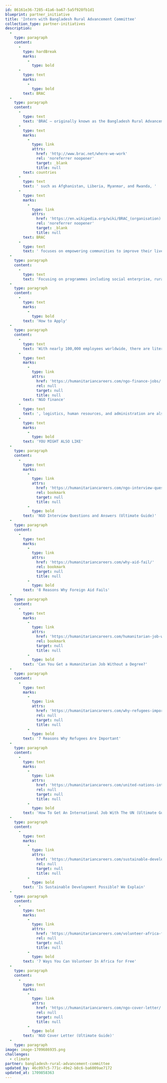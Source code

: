 ```yaml
---
id: 86161e36-7285-41a6-ba67-5a5f928fb1d1
blueprint: partner_initiative
title: 'Intern with Bangladesh Rural Advancement Committee'
collection_type: partner-initiatives
description:
  -
    type: paragraph
    content:
      -
        type: hardBreak
        marks:
          -
            type: bold
      -
        type: text
        marks:
          -
            type: bold
        text: BRAC
  -
    type: paragraph
    content:
      -
        type: text
        text: 'BRAC – originally known as the Bangladesh Rural Advancement Committee, is the largest NGO is the world. It is also one of the best to work for. With enormous projects in Bangladesh, as well as programmes in '
      -
        type: text
        marks:
          -
            type: link
            attrs:
              href: 'http://www.brac.net/where-we-work'
              rel: 'noreferrer noopener'
              target: _blank
              title: null
        text: countries
      -
        type: text
        text: ' such as Afghanistan, Liberia, Myanmar, and Rwanda, '
      -
        type: text
        marks:
          -
            type: link
            attrs:
              href: 'https://en.wikipedia.org/wiki/BRAC_(organisation)'
              rel: 'noreferrer noopener'
              target: _blank
              title: null
        text: BRAC
      -
        type: text
        text: ' focuses on empowering communities to improve their lives. BRAC is known for its innovative approach to development work and the lasting impact it has had in Bangladesh and around the world.'
  -
    type: paragraph
    content:
      -
        type: text
        text: 'Focusing on programmes including social enterprise, rural development, education, and water and sanitation, BRAC is especially good to work for if you are interested in these areas. Their long history, and proven ability to produce sustainable results, means BRAC is highly regarding in the NGO sector. This is another reason why it is one of the best NGOs to work for.'
  -
    type: paragraph
    content:
      -
        type: text
        marks:
          -
            type: bold
        text: 'How to Apply'
  -
    type: paragraph
    content:
      -
        type: text
        text: 'With nearly 100,000 employees worldwide, there are literally thousands of jobs at BRAC. If you are interested in working for the NGO, a background in social development, microfinance or women’s empowerment would be an asset. However, those experienced working in '
      -
        type: text
        marks:
          -
            type: link
            attrs:
              href: 'https://humanitariancareers.com/ngo-finance-jobs/'
              rel: null
              target: null
              title: null
        text: 'NGO finance'
      -
        type: text
        text: ', logistics, human resources, and administration are also extensively recruited for in an NGO as large as BRAC.'
      -
        type: text
        marks:
          -
            type: bold
        text: 'YOU MIGHT ALSO LIKE'
  -
    type: paragraph
    content:
      -
        type: text
        marks:
          -
            type: link
            attrs:
              href: 'https://humanitariancareers.com/ngo-interview-questions-and-answers/'
              rel: bookmark
              target: null
              title: null
          -
            type: bold
        text: 'NGO Interview Questions and Answers (Ultimate Guide)'
  -
    type: paragraph
    content:
      -
        type: text
        marks:
          -
            type: link
            attrs:
              href: 'https://humanitariancareers.com/why-aid-fail/'
              rel: bookmark
              target: null
              title: null
          -
            type: bold
        text: '8 Reasons Why Foreign Aid Fails'
  -
    type: paragraph
    content:
      -
        type: text
        marks:
          -
            type: link
            attrs:
              href: 'https://humanitariancareers.com/humanitarian-job-without-degree/'
              rel: bookmark
              target: null
              title: null
          -
            type: bold
        text: 'Can You Get a Humanitarian Job Without a Degree?'
  -
    type: paragraph
    content:
      -
        type: text
        marks:
          -
            type: link
            attrs:
              href: 'https://humanitariancareers.com/why-refugees-important/'
              rel: null
              target: null
              title: null
          -
            type: bold
        text: '7 Reasons Why Refugees Are Important'
  -
    type: paragraph
    content:
      -
        type: text
        marks:
          -
            type: link
            attrs:
              href: 'https://humanitariancareers.com/united-nations-international-job/'
              rel: null
              target: null
              title: null
          -
            type: bold
        text: 'How To Get An International Job With The UN (Ultimate Guide)'
  -
    type: paragraph
    content:
      -
        type: text
        marks:
          -
            type: link
            attrs:
              href: 'https://humanitariancareers.com/sustainable-development-possible/'
              rel: null
              target: null
              title: null
          -
            type: bold
        text: 'Is Sustainable Development Possible? We Explain'
  -
    type: paragraph
    content:
      -
        type: text
        marks:
          -
            type: link
            attrs:
              href: 'https://humanitariancareers.com/volunteer-africa-free/'
              rel: null
              target: null
              title: null
          -
            type: bold
        text: '7 Ways You Can Volunteer In Africa for Free'
  -
    type: paragraph
    content:
      -
        type: text
        marks:
          -
            type: link
            attrs:
              href: 'https://humanitariancareers.com/ngo-cover-letter/'
              rel: null
              target: null
              title: null
          -
            type: bold
        text: 'NGO Cover Letter (Ultimate Guide)'
  -
    type: paragraph
image: image-1709686935.png
challenges:
  - climate
partner: bangladesh-rural-advancement-committee
updated_by: 46c097c5-771c-49e2-b8c6-ba6009ae7172
updated_at: 1709858363
---
```

